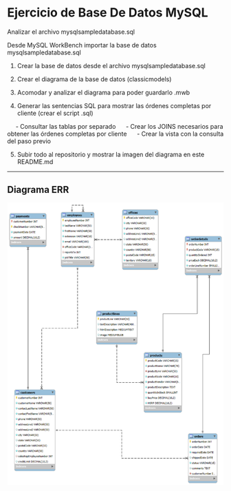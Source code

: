 # Ejercicio de Base De Datos MySQL

Analizar el archivo mysqlsampledatabase.sql  

Desde MySQL WorkBench importar la base de datos mysqlsampledatabase.sql 

1. Crear la base de datos desde el archivo mysqlsampledatabase.sql

2. Crear el diagrama de la base de datos (classicmodels)

3. Acomodar y analizar el diagrama para poder guardarlo .mwb

4. Generar las sentencias SQL para mostrar las órdenes completas por cliente (crear el script .sql)

     - Consultar las tablas por separado
     - Crear los JOINS necesarios para obtener las órdenes completas por cliente
     - Crear la vista con la consulta del paso previo

5. Subir todo al repositorio y mostrar la imagen del diagrama en este README.md

---

## Diagrama ERR

![Diagrama ERR](https://raw.githubusercontent.com/Gabriela-Ordonez/EjercicioBaseDeDatos/refs/heads/main/diagrama_classicmodels.png)